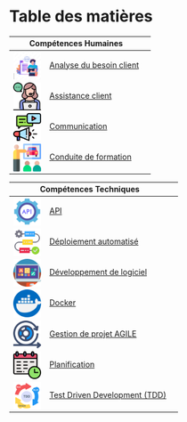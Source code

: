 # Table des matières

| Compétences Humaines                                                                                                                                                                                             |                                                                 |
|------------------------------------------------------------------------------------------------------------------------------------------------------------------------------------------------------------------|-----------------------------------------------------------------|
| <a href="../../mes-compétences/Humaines/analyse-du-besoin/"><img src="../../img/besoin-client.png" alt="besoin-client.png" width="50" align="center" style="margin-right:15px" />Analyse du besoin client</a>    |                                                                 |
| <a href="../../mes-compétences/Humaines/assistance-client/"><img src="../../img/service-clients.png" alt="service-clients.png" width="50" align="center" style="margin-right:15px" />Assistance client</a>       |                                                                 |
| <a href="../../mes-compétences/Humaines/communication/"><img src="../../img/le-marketing-numerique.png" alt="le-marketing-numerique.png" width="50" align="center" style="margin-right:15px" />Communication</a> |                                                                 |
| <a href="../../mes-compétences/Humaines/conduite-de-formation/"><img src="../../img/formation.png" alt="formation.png" width="50" align="center" style="margin-right:15px" />Conduite de formation</a>           |                                                                 |

| Compétences Techniques                                                                                                                                                                                                 |                                                                 |
|------------------------------------------------------------------------------------------------------------------------------------------------------------------------------------------------------------------------|-----------------------------------------------------------------|
| <a href="../../mes-compétences/Techniques/api/"><img src="../../img/api.png" alt="api.png" width="50" align="center" style="margin-right:15px" />API</a>                                                               |                                                                 |
| <a href="../../mes-compétences/Techniques/deploiement-automatise/"><img src="../../img/flux-de-travail.png" alt="flux-de-travail.png" width="50" align="center" style="margin-right:15px" />Déploiement automatisé</a> |                                                                 |
| <a href="../../mes-compétences/Techniques/developpement-logiciel/"><img src="../../img/portable.png" alt="portable.png" width="50" align="center" style="margin-right:15px" />Développement de logiciel</a>            |                                                                 |
| <a href="../../mes-compétences/Techniques/docker/"><img src="../../img/docker.png" alt="docker.png" width="50" align="center" style="margin-right:15px" />Docker</a>                                                   |                                                                 |
| <a href="../../mes-compétences/Techniques/gestion-de-projet-agile/"><img src="../../img/sprint.png" alt="sprint.png" width="50" align="center" style="margin-right:15px" />Gestion de projet AGILE</a>                 |                                                                 |
| <a href="../../mes-compétences/Techniques/planification/"><img src="../../img/planification.png" alt="planification.png" width="50" align="center" style="margin-right:15px" />Planification</a>                       |                                                                 |
| <a href="../../mes-compétences/Techniques/test-driven-development/"><img src="../../img/development.png" alt="development.png" width="50" align="center" style="margin-right:15px" />Test Driven Development (TDD)</a> |                                                                 |
